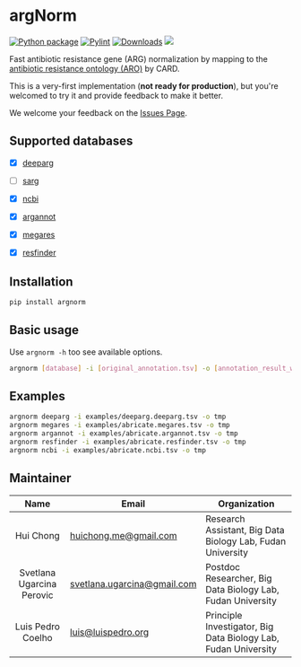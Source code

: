 # argNorm

[![Python package](https://github.com/BigDataBiology/argNorm/actions/workflows/python-package.yml/badge.svg)](https://github.com/BigDataBiology/argNorm/actions/workflows/python-package.yml)
[![Pylint](https://github.com/BigDataBiology/argNorm/actions/workflows/pylint.yml/badge.svg)](https://github.com/BigDataBiology/argNorm/actions/workflows/pylint.yml)
[![Downloads](https://pepy.tech/badge/argNorm)](https://pepy.tech/project/argNorm)
![](https://img.shields.io/badge/status-alpha-red?style=flat) 
<!-- ![](https://img.shields.io/github/license/BigDataBiology/argNorm?style=flat) -->

Fast antibiotic resistance gene (ARG) normalization by mapping to the [antibiotic resistance ontology (ARO)](https://obofoundry.org/ontology/aro.html) by CARD.

This is a very-first implementation (**not ready for production**), but you're welcomed to try it and provide feedback to make it better. 

We welcome your feedback on the [Issues Page](https://github.com/BigDataBiology/argNorm/issues). 

## Supported databases

- [x] [deeparg](https://bitbucket.org/gusphdproj/deeparg-largerepo/src/master/database/v2/features.fasta)
- [ ] [sarg](https://smile.hku.hk/SARGs/static/images/Ublastx_stageone2.3.tar.gz)
- [x] [ncbi](https://ftp.ncbi.nlm.nih.gov/pathogen/Antimicrobial_resistance/AMRFinderPlus/database/latest/AMRProt)
- [x] [argannot](https://github.com/tseemann/abricate/tree/master/db/argannot)
- [x] [megares](https://github.com/tseemann/abricate/tree/master/db/megares)
- [x] [resfinder](https://bitbucket.org/genomicepidemiology/resfinder_db)


## Installation

```bash
pip install argnorm
```

## Basic usage

Use `argnorm -h` too see available options.

```bash
argnorm [database] -i [original_annotation.tsv] -o [annotation_result_with_aro.tsv]
```

## Examples

```bash
argnorm deeparg -i examples/deeparg.deeparg.tsv -o tmp
argnorm megares -i examples/abricate.megares.tsv -o tmp
argnorm argannot -i examples/abricate.argannot.tsv -o tmp
argnorm resfinder -i examples/abricate.resfinder.tsv -o tmp
argnorm ncbi -i examples/abricate.ncbi.tsv -o tmp
```

## Maintainer

|   Name    | Email                 | Organization                                                 |
| :-------: | --------------------- | ------------------------------------------------------------ |
| Hui Chong | huichong.me@gmail.com | Research Assistant, Big Data Biology Lab, Fudan University |
| Svetlana Ugarcina Perovic | svetlana.ugarcina@gmail.com | Postdoc Researcher, Big Data Biology Lab, Fudan University |
| Luis Pedro Coelho | luis@luispedro.org | Principle Investigator, Big Data Biology Lab, Fudan University |
